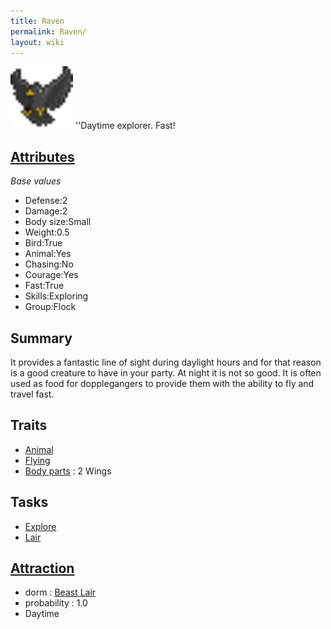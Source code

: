 ```yaml
---
title: Raven
permalink: Raven/
layout: wiki
---
```


<img src="raven.png" title="fig:raven.png" alt="raven.png" width="100" />
''Daytime explorer. Fast!

[Attributes](/keeperrl_wiki/Attributes "wikilink")
-------------------------------------

*Base values*

-   Defense:2
-   Damage:2
-   Body size:Small
-   Weight:0.5
-   Bird:True
-   Animal:Yes
-   Chasing:No
-   Courage:Yes
-   Fast:True
-   Skills:Exploring
-   Group:Flock

Summary
-------

It provides a fantastic line of sight during daylight hours and for that
reason is a good creature to have in your party. At night it is not so
good. It is often used as food for dopplegangers to provide them with
the ability to fly and travel fast.

Traits
------

-   [Animal](/keeperrl_wiki/Animal "wikilink")
-   [Flying](/keeperrl_wiki/Flying "wikilink")
-   [Body parts](/keeperrl_wiki/Body_Parts "wikilink") : 2 Wings

Tasks
-----

-   [Explore](/keeperrl_wiki/Explore "wikilink")
-   [Lair](/keeperrl_wiki/Beast_Lair "wikilink")

[Attraction](/keeperrl_wiki/Immigration "wikilink")
-------------------------------------

-   dorm : [Beast Lair](/keeperrl_wiki/Beast_Lair "wikilink")
-   probability : 1.0
-   Daytime

